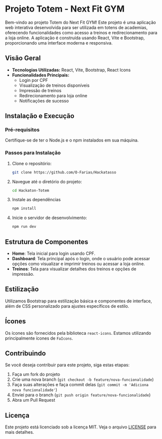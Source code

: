 # Projeto Totem - Next Fit GYM

Bem-vindo ao projeto Totem do Next Fit GYM! Este projeto é uma aplicação web interativa desenvolvida para ser utilizada em totens de academias, oferecendo funcionalidades como acesso a treinos e redirecionamento para a loja online. A aplicação é construída usando React, Vite e Bootstrap, proporcionando uma interface moderna e responsiva.

## Visão Geral

- **Tecnologias Utilizadas:** React, Vite, Bootstrap, React Icons
- **Funcionalidades Principais:**
  - Login por CPF
  - Visualização de treinos disponíveis
  - Impressão de treinos
  - Redirecionamento para loja online
  - Notificações de sucesso

## Instalação e Execução

### Pré-requisitos

Certifique-se de ter o Node.js e o npm instalados em sua máquina.

### Passos para Instalação

1. Clone o repositório:

   ```bash
   git clone https://github.com/O-Farias/Hackatasso
   ```

2. Navegue até o diretório do projeto:

   ```bash
   cd Hackaton-Totem
   ```

3. Instale as dependências

   ```bash
   npm install
   ```

4. Inicie o servidor de desenvolvimento:
   ```bash
   npm run dev
   ```

## Estrutura de Componentes

- **Home**: Tela inicial para login usando CPF.
- **Dashboard**: Tela principal após o login, onde o usuário pode acessar opções como visualizar e imprimir treinos ou acessar a loja online.
- **Treinos**: Tela para visualizar detalhes dos treinos e opções de impressão.

## Estilização

Utilizamos Bootstrap para estilização básica e componentes de interface, além de CSS personalizado para ajustes específicos de estilo.

## Ícones

Os ícones são fornecidos pela biblioteca `react-icons`. Estamos utilizando principalmente ícones de `FaIcons`.

## Contribuindo

Se você deseja contribuir para este projeto, siga estas etapas:

1. Faça um fork do projeto
2. Crie uma nova branch (`git checkout -b feature/nova-funcionalidade`)
3. Faça suas alterações e faça commit delas (`git commit -m 'Adiciona nova funcionalidade'`)
4. Enviei para o branch (`git push origin feature/nova-funcionalidade`)
5. Abra um Pull Request

## Licença

Este projeto está licenciado sob a licença MIT. Veja o arquivo [LICENSE](LICENSE) para mais detalhes.

